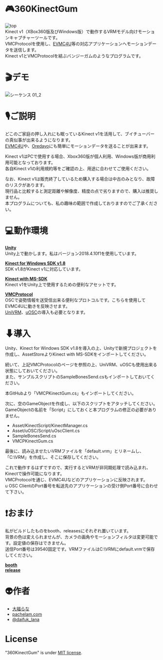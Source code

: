 # 🎮360KinectGum
![top](https://user-images.githubusercontent.com/59566441/83269906-b778c100-a202-11ea-8fbe-2d1e53ddecb9.png)  
Kinect v1（XBox360版及びWindows版）で動作するVRMモデル向けモーションキャプチャーツールです。  
VMCProtocolを使用し、[EVMC4U](https://github.com/gpsnmeajp/EasyVirtualMotionCaptureForUnity)等の対応アプリケーションへモーションデータを送信します。  
Kinect v1とVMCProtocolを結ぶバンジーガムのようなプログラムです。
# 🎬デモ
![シーケンス 01_2](https://user-images.githubusercontent.com/59566441/83273551-94044500-a207-11ea-876b-226337056e39.gif)
# 🎙ご説明
どこのご家庭の押し入れにも眠っているKinect v1を活用して、ブイチューバーの真似事が出来るようになります。  
[EVMC4U](https://github.com/gpsnmeajp/EasyVirtualMotionCaptureForUnity)や、[Oredayo](https://github.com/gpsnmeajp/Oredayo)にも簡単にモーションデータを送ることが出来ます。  

Kinect v1はPCで使用する場合、Xbox360版が個人利用、Windows版が商用利用可能となっております。  
各自Kinect v1の利用規約等をご確認の上、用途に合わせてご使用ください。  

なお、Kinect v1は販売終了しているため購入する場合は中古のみとなり、故障のリスクがあります。  
現行品と比較すると測定距離や解像度、精度の点で劣りますので、購入は推奨しません。  
本プログラムについても、私の趣味の範囲で作成しておりますのでご了承ください。  
 # 💻動作環境
 **[Unity](https://unity3d.com/jp/get-unity/download)**  
Unity上で動かします。私はバージョン2018.4.10f1を使用しています。  

**[Kinect for Windows SDK v1.8](https://www.microsoft.com/en-us/download/details.aspx?id=40278)**  
SDK v1.8がKinect v1に対応しています。  

**[Kinect with MS-SDK](https://assetstore.unity.com/packages/tools/kinect-with-ms-sdk-7747?locale=ja-JP)**  
Kinect v1をUnity上で使用するための便利なアセットです。  

**[VMCProtocol](https://sh-akira.github.io/VirtualMotionCaptureProtocol/)**  
OSCで姿勢情報を送受信出来る便利なプロトコルです。こちらを使用してEVMC4Uに動きを反映させます。  
[UniVRM](https://github.com/vrm-c/UniVRM)、[uOSC](https://github.com/hecomi/uOSC)の導入も必要となります。  

# ⬇導入
Unity、Kinect for Windows SDK v1.8を導入の上、Unityで新規プロジェクトを作成し、AssetStoreよりKinect with MS-SDKをインポートしてください。  

続いて、上記VMCProtocolのページを参照の上、UniVRM、uOSCも使用出来る状態にしておいてください。  
また、サンプルスクリプトのSampleBonesSend.csもインポートしておいてください。  

本GitHubより「VMCPKinectGum.cs」もインポートしてください。  

次に、空のGameObjectを作成し、以下のスクリプトをアタッチしてください。  
GameObjectの名前を「Script」にしておくと本プログラムの修正の必要がありません。  

* Asset/KinectScript/KinectManager.cs
* Asset/uOSC/Script/uOscClient.cs
* SampleBonesSend.cs
* VMCPKinectGum.cs

最後に、読み込ませたいVRMファイルを「default.vrm」とリネームし、「C:\VRM」を作成し、そこに保存してください。  

これで動作するはずですので、実行するとVRMが非同期処理で読み込まれ、Kinectで操作可能になります。  
VMCProtocolを通じ、EVMC4Uなどのアプリケーションに反映されます。  
u OSC ClientのPort番号を転送先のアプリケーションの受け側Port番号に合わせて下さい。  

# ❗おまけ
私がビルドしたものをbooth、releasesにそれぞれ置いています。  
背景の色は変えられませんが、カメラの画角やモーションフィルタは変更可能です。設定値の保存はできません。  
送信Port番号は39540固定です。VRMファイルはC:\VRMにdefault.vrmで保存してください。  

**[booth](https://daifuklana.booth.pm/items/2109279)**  
**[release](https://github.com/daifuk-lana/360KinectGum/releases)**  

# 👽作者  
 
* [大福らな](https://www.youtube.com/channel/UCtg9i4TxyddG5QV5CYZETiQ)
* [pachelam.com](https://pachelam.com/)
* [@daifuk_lana](https://twitter.com/daifuk_lana)
 
# License
 
"360KinectGum" is under [MIT license](https://en.wikipedia.org/wiki/MIT_License).
 